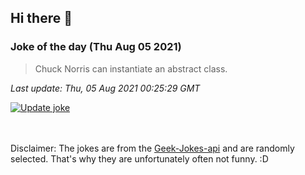 ## Hi there 👋

### Joke of the day (Thu Aug 05 2021)
<!-- joke -->
>Chuck Norris can instantiate an abstract class.
<!-- /joke -->

*Last update: Thu, 05 Aug 2021 00:25:29 GMT*

[![Update joke](https://github.com/nclskfm/nclskfm/actions/workflows/joke.yml/badge.svg)](https://github.com/nclskfm/nclskfm/actions/workflows/joke.yml)

<br><br>
Disclaimer: The jokes are from the [Geek-Jokes-api](https://github.com/sameerkumar18/geek-joke-api) and are randomly selected. That's why they are unfortunately often not funny. :D
